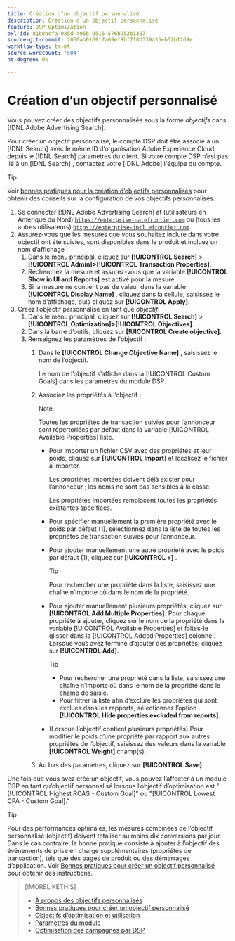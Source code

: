 ```yaml
---
title: Création d’un objectif personnalisé
description: Création d’un objectif personnalisé
feature: DSP Optimization
exl-id: 81b0acfa-085d-495b-9516-576b952b1307
source-git-commit: 2060ab016917a69ef8bf718d339a35eb62b1269e
workflow-type: tm+mt
source-wordcount: '504'
ht-degree: 0%

---
```


# Création d’un objectif personnalisé

Vous pouvez créer des objectifs personnalisés sous la forme *objectifs* dans [!DNL Adobe Advertising Search].

Pour créer un objectif personnalisé, le compte DSP doit être associé à un [!DNL Search] avec le même ID d’organisation Adobe Experience Cloud, depuis le [!DNL Search] paramètres du client. Si votre compte DSP n’est pas lié à un [!DNL Search] , contactez votre [!DNL Adobe] l&#39;équipe du compte.

>[!TIP]
>
>Voir [bonnes pratiques pour la création d’objectifs personnalisés](custom-goal-best-practices.md) pour obtenir des conseils sur la configuration de vos objectifs personnalisés.

1. Se connecter [!DNL Adobe Advertising Search] at (utilisateurs en Amérique du Nord) [`https://enterprise-na.efrontier.com`](https://enterprise-na.efrontier.com) ou (tous les autres utilisateurs) [`https://enterprise-intl.efrontier.com`](https://enterprise-intl.efrontier.com).
1. Assurez-vous que les mesures que vous souhaitez inclure dans votre objectif ont été suivies, sont disponibles dans le produit et incluez un nom d’affichage :
   1. Dans le menu principal, cliquez sur **[!UICONTROL Search]** > **[!UICONTROL Admin]>[!UICONTROL Transaction Properties]**.
   1. Recherchez la mesure et assurez-vous que la variable **[!UICONTROL Show in UI and Reports]** est activé pour la mesure.
   1. Si la mesure ne contient pas de valeur dans la variable **[!UICONTROL Display Name]** , cliquez dans la cellule, saisissez le nom d’affichage, puis cliquez sur **[!UICONTROL Apply].**
1. Créez l’objectif personnalisé en tant que *objectif*:
   1. Dans le menu principal, cliquez sur **[!UICONTROL Search]** > **[!UICONTROL Optimization]>[!UICONTROL Objectives]**.
   1. Dans la barre d’outils, cliquez sur **[!UICONTROL Create objective].**
   1. Renseignez les paramètres de l&#39;objectif :
      1. Dans le **[!UICONTROL Change Objective Name]** , saisissez le nom de l’objectif.

         Le nom de l’objectif s’affiche dans la [!UICONTROL Custom Goals] dans les paramètres du module DSP.

      1. Associez les propriétés à l’objectif :

         >[!NOTE]
         >
         > Toutes les propriétés de transaction suivies pour l’annonceur sont répertoriées par défaut dans la variable [!UICONTROL Available Properties] liste.

         * Pour importer un fichier CSV avec des propriétés et leur poids, cliquez sur **[!UICONTROL Import]** et localisez le fichier à importer.

            Les propriétés importées doivent déjà exister pour l’annonceur ; les noms ne sont pas sensibles à la casse.

            Les propriétés importées remplacent toutes les propriétés existantes spécifiées.

         * Pour spécifier manuellement la première propriété avec le poids par défaut (1), sélectionnez dans la liste de toutes les propriétés de transaction suivies pour l’annonceur.

         * Pour ajouter manuellement une autre propriété avec le poids par défaut (1), cliquez sur **[!UICONTROL +]** .

            >[!TIP]
            >
            > Pour rechercher une propriété dans la liste, saisissez une chaîne n’importe où dans le nom de la propriété.

         * Pour ajouter manuellement plusieurs propriétés, cliquez sur **[!UICONTROL Add Multiple Properties].** Pour chaque propriété à ajouter, cliquez sur le nom de la propriété dans la variable [!UICONTROL Available Properties] et faites-le glisser dans la [!UICONTROL Added Properties] colonne . Lorsque vous avez terminé d’ajouter des propriétés, cliquez sur **[!UICONTROL Add]**.

            >[!TIP]
            >
            >* Pour rechercher une propriété dans la liste, saisissez une chaîne n’importe où dans le nom de la propriété dans le champ de saisie.
            >* Pour filtrer la liste afin d’exclure les propriétés qui sont exclues dans les rapports, sélectionnez l’option . **[!UICONTROL Hide properties excluded from reports].**


         * (Lorsque l’objectif contient plusieurs propriétés) Pour modifier le poids d’une propriété par rapport aux autres propriétés de l’objectif, saisissez des valeurs dans la variable **[!UICONTROL Weight]** champ(s).
      1. Au bas des paramètres, cliquez sur **[!UICONTROL Save]**.


Une fois que vous avez créé un objectif, vous pouvez l’affecter à un module DSP en tant qu’objectif personnalisé lorsque l’objectif d’optimisation est &quot;[!UICONTROL Highest ROAS - Custom Goal]&quot; ou &quot;[!UICONTROL Lowest CPA - Custom Goal].&quot;

>[!TIP]
>
>Pour des performances optimales, les mesures combinées de l’objectif personnalisé (objectif) doivent totaliser au moins dix conversions par jour. Dans le cas contraire, la bonne pratique consiste à ajouter à l’objectif des événements de prise en charge supplémentaires (propriétés de transaction), tels que des pages de produit ou des démarrages d’application. Voir [Bonnes pratiques pour créer un objectif personnalisé](custom-goal-best-practices.md) pour obtenir des instructions.

>[!MORELIKETHIS]
>
>* [À propos des objectifs personnalisés](custom-goal-about.md)
>* [Bonnes pratiques pour créer un objectif personnalisé](custom-goal-best-practices.md)
>* [Objectifs d’optimisation et utilisation](optimization-goals.md)
>* [Paramètres du module](/help/dsp/campaign-management/packages/package-settings.md)
> * [Optimisation des campagnes par DSP](optimization-how-dsp-optimizes-campaigns.md)

